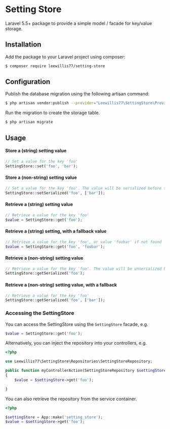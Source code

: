# Setting Store
Laravel 5.5+ package to provide a simple model / facade for key/value storage.

## Installation
Add the package to your Laravel project using composer:

```bash
$ composer require leewillis77/setting-store
```

## Configuration
Publish the database migration using the following artisan command:

```bash
$ php artisan vendor:publish --provider="Leewillis77\SettingStore\Providers\ServiceProvider" --tag="migrations"  
```

Run the migration to create the storage table.

```bash
$ php artisan migrate
```

## Usage

#### Store a (string) setting value
```php
// Set a value for the key 'foo'
SettingStore::set('foo', 'bar');
```

#### Store a (non-string) setting value
```php
// Set a value for the key 'foo'. The value will be serialized before storing.
SettingStore::setSerialized('foo', ['bar']);
```

#### Retrieve a (string) setting value

```php
// Retrieve a value for the key 'foo'
$value = SettingStore::get('foo');
```

#### Retrieve a (string) setting, with a fallback value

```php
// Retrieve a value for the key 'foo', or value 'foobar' if not found
$value = SettingStore::get('foo', 'foobar');
```

#### Retrieve a (non-string) setting value

```php
// Retrieve a value for the key 'foo'. The value will be unserialized before being returned.
SettingStore::getSerialized('foo');
```

#### Retrieve a (non-string) setting value, with a fallback

```php
// Retrieve a value for the key 'foo'
SettingStore::getSerialized('foo', ['bar']);
```

### Accessing the SettingStore
You can access the SettingStore using the `SettingStore` facade, e.g.

```php
$value = SettingStore::get('foo');
```

Alternatively, you can inject the repository into your controllers, e.g.

```php
<?php

use Leewillis77\SettingStore\Repositories\SettingStoreRepository;

public function myControllerAction(SettingStoreRepository $settingStore)
{
    $value = $settingStore->get('foo');

}
```

You can also retrieve the repository from the service container.

```php
<?php

$settingStore = App::make('setting_store');
$value = $settingStore->get('foo');
```
